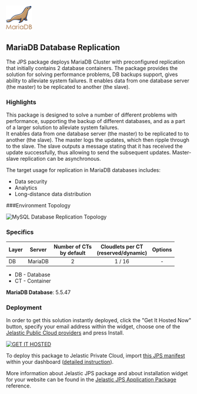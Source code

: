 [![MariaDB Database Replication](images/maria.png)](../../../mariadb-replication)
## MariaDB Database Replication

The JPS package deploys MariaDB Cluster with preconfigured replication that initially contains 2 database containers. The package provides the solution for solving performance problems, DB backups support, gives ability to alleviate system failures. It enables data from one database server (the master) to be replicated to another (the slave).

### Highlights
This package is designed to solve a number of different problems with performance, supporting the backup of different databases, and as a part of a larger solution to alleviate system failures.<br />
It enables data from one database server (the master) to be replicated to to another (the slave). The master logs the updates, which then ripple through to the slave. The slave outputs a message stating that it has received the update successfully, thus allowing to send the subsequent updates. Master-slave replication can be asynchronous.<br />

The target usage for replication in MariaDB databases includes:
  -  Data security
  -  Analytics
  -  Long-distance data distribution

###Environment Topology

![MySQL Database Replication Topology](https://docs.google.com/drawings/d/1AbT0G_7bgSz36nVP5o84qE0hG33gzPnesJn-OOns4XY/pub?w=301&h=149)

### Specifics

Layer              |     Server    | Number of CTs <br/> by default | Cloudlets per CT <br/> (reserved/dynamic) | Options
----------------- | --------------| :-----------------------------------------: | :-------------------------------------------------------: | :-----:
DB                  |    MariaDB    |       2                                             |           1 / 16                                                       | -

* DB - Database 
* CT - Container

**MariaDB Database**: 5.5.47

### Deployment

In order to get this solution instantly deployed, click the "Get It Hosted Now" button, specify your email address within the widget, choose one of the [Jelastic Public Cloud providers](https://jelastic.cloud) and press Install.

[![GET IT HOSTED](https://raw.githubusercontent.com/jelastic-jps/jpswiki/master/images/getithosted.png)](https://jelastic.com/install-application/?manifest=https%3A%2F%2Fgithub.com%2Fjelastic-jps%2Fmariadb-replication%2Fraw%2Fmaster%2Fmanifest.jps)

To deploy this package to Jelastic Private Cloud, import [this JPS manifest](../../raw/master/manifest.jps) within your dashboard ([detailed instruction](https://docs.jelastic.com/environment-export-import#import)).

More information about Jelastic JPS package and about installation widget for your website can be found in the [Jelastic JPS Application Package](https://github.com/jelastic-jps/jpswiki/wiki/Jelastic-JPS-Application-Package) reference.
